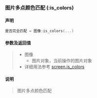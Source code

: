 ### 图片多点颜色匹配 (**:is\_colors**)


#### 声明
```lua
是否完全匹配 = 图像:is_colors(...)
```


#### 参数及返回值
> - 图像
>   - 图片对象，当前操作的图片对象
> - 详细用法参考 [screen.is_colors](/Handbook/screen/screen.is_colors.md)  


#### 说明
> 图片多点颜色匹配  
